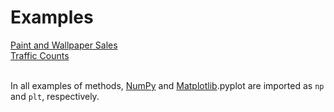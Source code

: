 # Examples
[Paint and Wallpaper Sales](examples/PaintSales.md) <br />
[Traffic Counts](examples/TrafficCounts.md) <br />
<br />

In all examples of methods, [NumPy](http://www.numpy.org/) and [Matplotlib](https://matplotlib.org/).pyplot are imported as `np` and `plt`, respectively.
